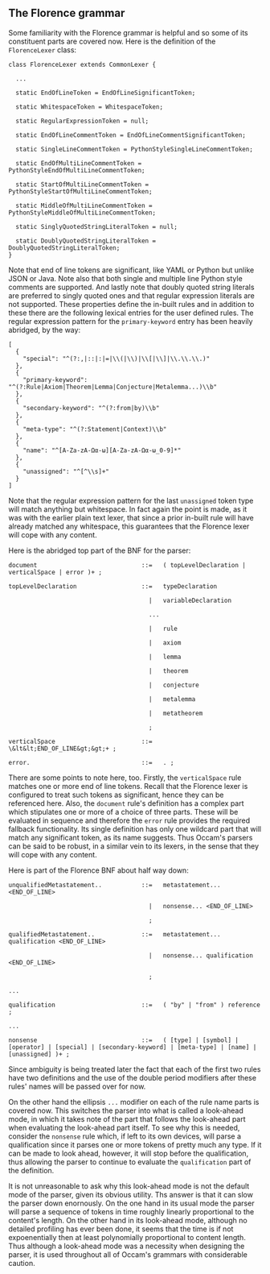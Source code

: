 ## The Florence grammar

Some familiarity with the Florence grammar is helpful and so some of its constituent parts are covered now.
Here is the definition of the `FlorenceLexer` class:

```
class FlorenceLexer extends CommonLexer {

  ...

  static EndOfLineToken = EndOfLineSignificantToken;

  static WhitespaceToken = WhitespaceToken;

  static RegularExpressionToken = null;

  static EndOfLineCommentToken = EndOfLineCommentSignificantToken;

  static SingleLineCommentToken = PythonStyleSingleLineCommentToken;

  static EndOfMultiLineCommentToken = PythonStyleEndOfMultiLineCommentToken; 

  static StartOfMultiLineCommentToken = PythonStyleStartOfMultiLineCommentToken; 

  static MiddleOfMultiLineCommentToken = PythonStyleMiddleOfMultiLineCommentToken; 

  static SinglyQuotedStringLiteralToken = null;

  static DoublyQuotedStringLiteralToken = DoublyQuotedStringLiteralToken;
}
```

Note that end of line tokens are significant, like YAML or Python but unlike JSON or Java. 
Note also that both single and multiple line Python style comments are supported. 
And lastly note that doubly quoted string literals are preferred to singly quoted ones and that regular expression literals are not supported.
These properties define the in-built rules and in addition to these there are the following lexical entries for the user defined rules.
The regular expression pattern for the `primary-keyword` entry has been heavily abridged, by the way:

```
[
  {
    "special": "^(?:,|::|:|=|\\(|\\)|\\[|\\]|\\.\\.\\.)"
  },
  {
    "primary-keyword": "^(?:Rule|Axiom|Theorem|Lemma|Conjecture|Metalemma...)\\b"
  },
  {
    "secondary-keyword": "^(?:from|by)\\b"
  },
  {
    "meta-type": "^(?:Statement|Context)\\b"
  },
  {
    "name": "^[A-Za-zΑ-Ωα-ω][A-Za-zΑ-Ωα-ω_0-9]*"
  },
  {
    "unassigned": "^[^\\s]+"
  }
]
```

Note that the regular expression pattern for the last `unassigned` token type will match anything but whitespace.
In fact again the point is made, as it was with the earlier plain text lexer, that since a prior in-built rule will have already matched any whitespace, this guarantees that the Florence lexer will cope with any content.

Here is the abridged top part of the BNF for the parser:

```
document                             ::=   ( topLevelDeclaration | verticalSpace | error )+ ;

topLevelDeclaration                  ::=   typeDeclaration 
                                           
                                       |   variableDeclaration 

                                       ...                                           
                                           
                                       |   rule 

                                       |   axiom 

                                       |   lemma 

                                       |   theorem 

                                       |   conjecture 

                                       |   metalemma 

                                       |   metatheorem 

                                       ;

verticalSpace                        ::=   \&lt&lt;END_OF_LINE&gt;&gt;+ ;

error.                               ::=   . ;
```

There are some points to note here, too.
Firstly, the `verticalSpace` rule matches one or more end of line tokens.
Recall that the Florence lexer is configured to treat such tokens as significant, hence they can be referenced here.
Also, the `document` rule's definition has a complex part which stipulates one or more of a choice of three parts.
These will be evaluated in sequence and therefore the `error` rule provides the required fallback functionality.
Its single definition has only one wildcard part that will match any significant token, as its name suggests.
Thus Occam's parsers can be said to be robust, in a similar vein to its lexers, in the sense that they will cope with any content.

Here is part of the Florence BNF about half way down:

```
unqualifiedMetastatement..           ::=   metastatement... <END_OF_LINE> 

                                       |   nonsense... <END_OF_LINE> 
                                       
                                       ;

qualifiedMetastatement..             ::=   metastatement... qualification <END_OF_LINE> 

                                       |   nonsense... qualification <END_OF_LINE> 
                                        
                                       ;

...

qualification                        ::=   ( "by" | "from" ) reference ;

...

nonsense                             ::=   ( [type] | [symbol] | [operator] | [special] | [secondary-keyword] | [meta-type] | [name] | [unassigned] )+ ;
```

Since ambiguity is being treated later the fact that each of the first two rules have two definitions and the use of the double period modifiers after these rules' names will be passed over for now.

On the other hand the ellipsis `...` modifier on each of the rule name parts is covered now.
This switches the parser into what is called a look-ahead mode, in which it takes note of the part that follows the look-ahead part when evaluating the look-ahead part itself.
To see why this is needed, consider the `nonsense` rule which, if left to its own devices, will parse a qualification since it parses one or more tokens of pretty much any type.
If it can be made to look ahead, however, it will stop before the qualification, thus allowing the parser to continue to evaluate the `qualification` part of the definition.

It is not unreasonable to ask why this look-ahead mode is not the default mode of the parser, given its obvious utility.
Ths answer is that it can slow the parser down enornously.
On the one hand in its usual mode the parser will parse a sequence of tokens in time roughly linearly proportional to the content's length.
On the other hand in its look-ahead mode, although no detailed profiling has ever been done, it seems that the time is if not expoenentially then at least polynomially proportional to content length.
Thus although a look-ahead mode was a necessity when designing the parser, it is used throughout all of Occam's grammars with considerable caution.
